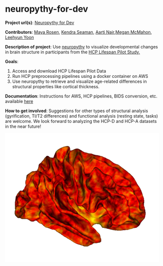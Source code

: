 # neuropythy-for-dev

**Project url(s)**: [Neuropythy for Dev](http://github.com/mcmahonmc/neuropythy-for-dev)

**Contributors**: [Maya Rosen](https://github.com/mayalrosen), [Kendra Seaman](https://github.com/klsea), [Aarti Nair](https://github.com/aartinair11),[Megan McMahon](https://github.com/mcmahonmc), [Leehyun Yoon](https://github.com/ehyun1990)

**Description of project**: Use [neuropythy](https://github.com/noahbenson/neuropythy) to visualize developmental changes in brain structure in participants from the [HCP Lifespan Pilot Study.](https://www.humanconnectome.org/lifespan-studies)

**Goals**: 
1) Access and download HCP Lifespan Pilot Data
2) Run HCP preprocessing pipelines using a docker container on AWS
3) Use neuropythy to retrieve and visualize age-related differences in structural properties like cortical thickness.

**Documentation**: Instructions for AWS, HCP pipelines, BIDS conversion, etc. available [here](https://github.com/mcmahonmc/neuropythy-for-dev/blob/master/docs/Processing%20HCP%20pipelines%20using%20AWS%20Instances)

**How to get involved**: Suggestions for other types of structural analysis (gyrification, TI/T2 differences) and functional analysis (resting state, tasks) are welcome. We look forward to analyzing the HCP-D and HCP-A datasets in the near future!


<p align="center">
  <img src="images/age_w_cortical_thickness.png">
</p>
